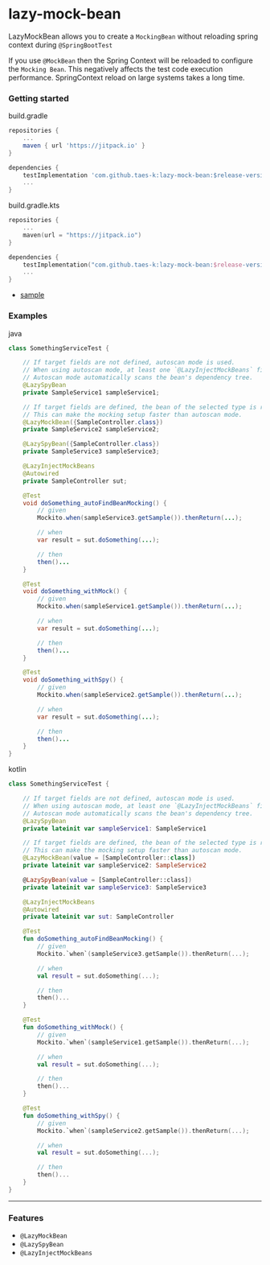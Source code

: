 # lazy-mock-bean

LazyMockBean allows you to create a `MockingBean` without reloading spring context during `@SpringBootTest`

If you use `@MockBean` then the Spring Context will be reloaded to configure the `Mocking Bean`. This negatively affects
the test code execution performance. SpringContext reload on large systems takes a long time.

### Getting started

build.gradle

```groovy
repositories {
    ...
    maven { url 'https://jitpack.io' }
}

dependencies {
    testImplementation 'com.github.taes-k:lazy-mock-bean:$release-version'
    ...
}
```

build.gradle.kts

```kotlin
repositories {
    ...
    maven(url = "https://jitpack.io")
}

dependencies {
    testImplementation("com.github.taes-k:lazy-mock-bean:$release-version")
    ...
}
```

- [sample](https://github.com/taes-k/lazy-mock-bean/tree/main/sample-app)

### Examples

java

```java
class SomethingServiceTest {

    // If target fields are not defined, autoscan mode is used. 
    // When using autoscan mode, at least one `@LazyInjectMockBeans` field must be included. 
    // Autoscan mode automatically scans the bean's dependency tree.
    @LazySpyBean
    private SampleService1 sampleService1;

    // If target fields are defined, the bean of the selected type is replaced with a mock field.
    // This can make the mocking setup faster than autoscan mode.
    @LazyMockBean({SampleController.class})
    private SampleService2 sampleService2;

    @LazySpyBean({SampleController.class})
    private SampleService3 sampleService3;

    @LazyInjectMockBeans
    @Autowired
    private SampleController sut;

    @Test
    void doSomething_autoFindBeanMocking() {
        // given
        Mockito.when(sampleService3.getSample()).thenReturn(...);

        // when
        var result = sut.doSomething(...);

        // then
        then()...
    }

    @Test
    void doSomething_withMock() {
        // given
        Mockito.when(sampleService1.getSample()).thenReturn(...);

        // when
        var result = sut.doSomething(...);

        // then
        then()...
    }

    @Test
    void doSomething_withSpy() {
        // given
        Mockito.when(sampleService2.getSample()).thenReturn(...);

        // when
        var result = sut.doSomething(...);

        // then
        then()...
    }
}
```

kotlin

```kotlin
class SomethingServiceTest {

    // If target fields are not defined, autoscan mode is used. 
    // When using autoscan mode, at least one `@LazyInjectMockBeans` field must be included. 
    // Autoscan mode automatically scans the bean's dependency tree.
    @LazySpyBean
    private lateinit var sampleService1: SampleService1

    // If target fields are defined, the bean of the selected type is replaced with a mock field.
    // This can make the mocking setup faster than autoscan mode.
    @LazyMockBean(value = [SampleController::class])
    private lateinit var sampleService2: SampleService2

    @LazySpyBean(value = [SampleController::class])
    private lateinit var sampleService3: SampleService3

    @LazyInjectMockBeans
    @Autowired
    private lateinit var sut: SampleController

    @Test
    fun doSomething_autoFindBeanMocking() {
        // given
        Mockito.`when`(sampleService3.getSample()).thenReturn(...);

        // when
        val result = sut.doSomething(...);

        // then
        then()...
    }

    @Test
    fun doSomething_withMock() {
        // given
        Mockito.`when`(sampleService1.getSample()).thenReturn(...);

        // when
        val result = sut.doSomething(...);

        // then
        then()...
    }

    @Test
    fun doSomething_withSpy() {
        // given
        Mockito.`when`(sampleService2.getSample()).thenReturn(...);

        // when
        val result = sut.doSomething(...);

        // then
        then()...
    }
}
```

---

### Features

- `@LazyMockBean`
- `@LazySpyBean`
- `@LazyInjectMockBeans`
